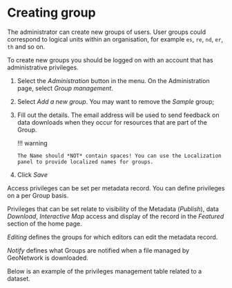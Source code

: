 # Creating group

The administrator can create new groups of users. User groups could correspond to logical units within an organisation, for example `es`, `re`, `nd`, `er`, `th` and so on.

To create new groups you should be logged on with an account that has administrative privileges.

1.  Select the *Administration* button in the menu. On the Administration page, select *Group management*.

2.  Select *Add a new group*. You may want to remove the *Sample* group;

3.  Fill out the details. The email address will be used to send feedback on data downloads when they occur for resources that are part of the Group.

    !!! warning

        The Name should *NOT* contain spaces! You can use the Localization panel to provide localized names for groups.


4.  Click *Save*

Access privileges can be set per metadata record. You can define privileges on a per Group basis.

Privileges that can be set relate to visibility of the Metadata (*Publish*), data *Download*, *Interactive Map* access and display of the record in the *Featured* section of the home page.

*Editing* defines the groups for which editors can edit the metadata record.

*Notify* defines what Groups are notified when a file managed by GeoNetwork is downloaded.

Below is an example of the privileges management table related to a dataset.
